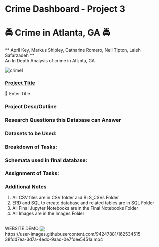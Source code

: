 
# Crime Dashboard - Project 3 
# :oncoming_police_car: Crime in Atlanta, GA :oncoming_police_car:
** April Key, Markus Shipley, Catharine Romero, Neil Tipton, Laleh Safarzadeh **
<br>
An In Depth Analysis of crime in Atlanta, GA



![crime1](https://user-images.githubusercontent.com/94247881/162579152-0b81907b-a88f-4379-bbab-07d6a48a5346.jpg)

### <ins>Project Title</ins> ###

  :closed_lock_with_key: Enter Title 

### Project Desc/Outline ###


### Research Questions this Database can Answer ###
    

### Datasets to be Used: ###


### Breakdown of Tasks: ###



### Schemata used in final database: ###


### Assignment of Tasks: ###

### Additional Notes
 1. All CSV files are in CSV folder and BLS_CSVs Folder
 2. ERD and SQL to create database and related tables are in SQL Folder
 3. All Final Jupyter Notebooks are in the Final Notebooks Folder
 4. All Images are in the Images Folder

<br>
WEBSITE DEMO
<img valign="middle" src="https://img.shields.io/badge/See Below Sample Website Demo-brightgreen.svg">
<br>
https://user-images.githubusercontent.com/94247881/162534515-38fdd7ea-3d7a-4edc-9aad-0e7fdee5451a.mp4

